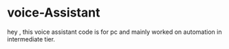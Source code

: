 # voice-Assistant
hey , this voice assistant code is for pc and mainly worked on automation in intermediate tier. 
